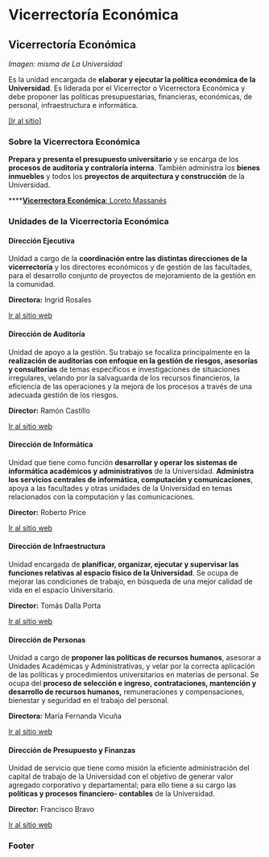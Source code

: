 # Vicerrectoría Económica

## Vicerrectoría Económica

_Imagen: misma de La Universidad_

Es la unidad encargada de **elaborar y ejecutar la política económica de la Universidad**. Es liderada por el Vicerrector o Vicerrectora Económica y debe proponer las políticas presupuestarias, financieras, económicas, de personal, infraestructura e informática. 

[\[Ir al sitio\]](http://vicerrectoriaeconomica.uc.cl/)

### Sobre la Vicerrectora Económica

**Prepara y presenta el presupuesto universitario** y se encarga de los **procesos de auditoría y contraloría interna**. También administra los **bienes inmuebles** y todos los **proyectos de arquitectura y construcción** de la Universidad.

\*\*\*\*[**Vicerrectora Económica**: Loreto Massanés](vicerrectora-economica.md)

### Unidades de la Vicerrectoría Económica

#### Dirección Ejecutiva

Unidad a cargo de la **coordinación entre las distintas direcciones de la vicerrectoría** y los directores económicos y de gestión de las facultades, para el desarrollo conjunto de proyectos de mejoramiento de la gestión en la comunidad.

**Directora:** Ingrid Rosales

[Ir al sitio web](http://vicerrectoriaeconomica.uc.cl/direccion-ejecutiva)

#### Dirección de Auditoría

Unidad de apoyo a la gestión. Su trabajo se focaliza principalmente en la **realización de auditorías con enfoque en la gestión de riesgos, asesorías y consultorías** de temas específicos e investigaciones de situaciones irregulares, velando por la salvaguarda de los recursos financieros, la eficiencia de las operaciones y la mejora de los procesos a través de una adecuada gestión de los riesgos.

**Director:** Ramón Castillo

[Ir al sitio web](http://vicerrectoriaeconomica.uc.cl/direccion-de-auditoria)

#### Dirección de Informática

Unidad que tiene como función **desarrollar y operar los sistemas de informática académicos y administrativos** de la Universidad. **Administra los servicios centrales de informática, computación y comunicaciones**, apoya a las facultades y otras unidades de la Universidad en temas relacionados con la computación y las comunicaciones.

**Director:** Roberto Price

[Ir al sitio web](http://informatica.uc.cl)

#### Dirección de Infraestructura

Unidad encargada de **planificar, organizar, ejecutar y supervisar las funciones relativas al espacio físico de la Universidad**. Se ocupa de mejorar las condiciones de trabajo, en búsqueda de una mejor calidad de vida en el espacio Universitario.

**Director:** Tomás Dalla Porta

[Ir al sitio web](http://www7.uc.cl/www_orga/infraest/)

#### Dirección de Personas

Unidad a cargo de **proponer las políticas de recursos humanos**, asesorar a Unidades Académicas y Administrativas, y velar por la correcta aplicación de las políticas y procedimientos universitarios en materias de personal. Se ocupa del **proceso de selección e ingreso, contrataciones, mantención y desarrollo de recursos humanos,** remuneraciones y compensaciones, bienestar y seguridad en el trabajo del personal.

**Directora:** María Fernanda Vicuña

[Ir al sitio web](http://personal.uc.cl/)

#### Dirección de Presupuesto y Finanzas

Unidad de servicio que tiene como misión la eficiente administración del capital de trabajo de la Universidad con el objetivo de generar valor agregado corporativo y departamental; para ello tiene a su cargo las **políticas y procesos financiero- contables** de la Universidad.

**Director:** Francisco Bravo

[Ir al sitio web](http://finanzas.uc.cl/)



### Footer

